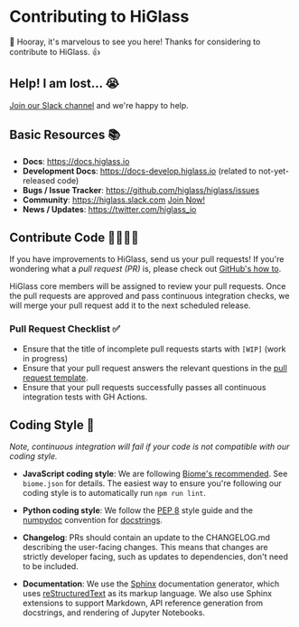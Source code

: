 # Contributing to HiGlass

🎉 Hooray, it's marvelous to see you here! Thanks for considering to contribute to HiGlass. 👍

## Help! I am lost... 😭

[Join our Slack channel](https://tinyurl.com/3z3bds4w) and we're happy to help.

## Basic Resources 📚

- **Docs**: https://docs.higlass.io
- **Development Docs**: https://docs-develop.higlass.io (related to not-yet-released code)
- **Bugs / Issue Tracker**: https://github.com/higlass/higlass/issues
- **Community**: https://higlass.slack.com [Join Now!](http://bit.ly/higlass-slack)
- **News / Updates**: https://twitter.com/higlass_io

## Contribute Code 👩‍💻👨‍💻

If you have improvements to HiGlass, send us your pull requests! If you're wondering what a _pull request (PR)_ is, please check out [GitHub's how to](https://help.github.com/articles/using-pull-requests/).

HiGlass core members will be assigned to review your pull requests. Once the pull requests are approved and pass continuous integration checks, we will merge your pull request add it to the next scheduled release.

### Pull Request Checklist ✅

- Ensure that the title of incomplete pull requests starts with `[WIP]` (work in progress)
- Ensure that your pull request answers the relevant questions in the [pull request template](PULL_REQUEST_TEMPLATE.md).
- Ensure that your pull requests successfully passes all continuous integration tests with GH Actions.

## Coding Style 🎨

_Note, continuous integration will fail if your code is not compatible with our coding style._

- **JavaScript coding style**: We are following [Biome's recommended](https://biomejs.dev/linter/rules/). See `biome.json` for details. The easiest way to ensure you're following our coding style is to automatically run `npm run lint`.

- **Python coding style**: We follow the [PEP 8](https://www.python.org/dev/peps/pep-0008/) style guide and the [numpydoc](https://numpydoc.readthedocs.io/en/latest/format.html) convention for [docstrings](https://www.python.org/dev/peps/pep-0257/).

- **Changelog**: PRs should contain an update to the CHANGELOG.md describing the user-facing changes. This means that changes are strictly developer facing, such as updates to dependencies, don't need to be included.

- **Documentation**: We use the [Sphinx](http://www.sphinx-doc.org/en/master/) documentation generator, which uses [reStructuredText](http://www.sphinx-doc.org/en/master/usage/restructuredtext/basics.html) as its markup language. We also use Sphinx extensions to support Markdown, API reference generation from docstrings, and rendering of Jupyter Notebooks.
